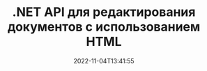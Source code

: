 ---
############################# Static ############################
layout: "product"
date: 2022-11-04T13:41:55
draft: false

product: "Editor"
product_tag: "editor"
platform: ".NET"
platform_tag: "net"

############################# Head ############################
head_title: "API редактора документов на C# .NET | Редактировать Word Excel PowerPoint Web XML с помощью HTML"
head_description: "Редактор документов с API на C# .NET позволяет загружать документы Microsoft Word, Excel, PowerPoint, PDF, XML, веб-ориентированные и тектовые файлы в HTML, редактировать их в браузере и конвертировать назад в исходный формат."

############################# Header ############################
title: ".NET API для редактирования документов с использованием HTML"
description: "Разрабатывайте .NET-приложения, интегрируйте их с HTML-редактором, загружайте документы поддерживаемых форматов, редактируйте их и конвертируйте назад в исходный формат."
button:
    enable: true

############################# SubMenu ############################
submenu:
    enable: true
    
    left:
        img_alt: "GroupDocs.Editor for .NET"
        image: "https://www.groupdocs.cloud/templates/groupdocs/images/product-logos/groupdocs-editor-net.png"
        product: "GroupDocs.Editor"
        platform: ".NET"

    middle:
        button:
            # button loop
            - link: "#overview"
              text: "Обзор"

            # button loop
            - link: "#features"
              text: "Функции"

            # button loop
            - link: "#support"
              text: "Поддержка"

            # button loop
            - link: "https://products.groupdocs.app/editor"
              text: "Живие примеры"

            # button loop
            - link: "https://purchase.groupdocs.com/pricing/editor/net"
              text: "Цены"

    right:
        link_download: "https://downloads.groupdocs.com/editor"
        link_learn: "https://docs.groupdocs.com/editor/net/"
        link_buy: "https://purchase.groupdocs.com"

############################# Overview ############################
overview:
    enable: true
    content: |
      GroupDocs.Editor for .NET API помогает создавать простые и удобные в использовании приложения C#, ASP.NET и другие приложения .NET, которые легко интегрируются с популярными HTML-редакторами (как с открытым исходным кодом, так и платными) для преобразования, редактирования и управления документами популярных форматов файлов. Наш API-интерфейс редактора .NET позволяет загружать документ, преобразовывать его в HTML, передавать HTML во внешний WYSIWYG-редактор HTML и после завершения манипуляции сохранять HTML в исходном формате файла. Вы также можете отдельно получать ресурсы, прикрепленные к любому документу. Он работает со всеми видами документов, например, для Microsoft Word, Excel, PowerPoint, PDF, XPS, OpenDocument, Text, Web, Email, e-Book и т. д.
    tabs:
      enable: true
      
      ## TAB ONE ##
      tab_one:
        description: |
          Ниже приведен обзор для GroupDocs.Editor for .NET:
      
        left:
          enable: true
          icon: "fab fa-html5"
          title: "Управление с помощью HTML"
          content: |
            * Загрузить поддерживаемый документ
            * Отредактировать содержимое в HTML
            * Отредактировать связанные стили
            * Конвертировать в исходный формат
      
      ## TAB TWO ##
      tab_two:
        description: |
          GroupDocs.Editor for .NET поддерживает следующие [форматы файлов](https://docs.groupdocs.com/editor/java/supported-document-formats/)

        left:
          enable: true
          table:
            # table loop
            - title: "Microsoft Office"
              content: |
                * **Microsoft Word**: DOC, DOCX, DOCM, DOT, DOTM, DOTX, FlatOPC, WordML, RTF
                * **Microsoft Excel**: XLS, XLSX, XLSM, XLT, XLTX, XLTM, XLSB, XLAM, CSV, TSV, SXC, SpreadsheetML, DIF, DSV
                * **Microsoft PowerPoint**: PPT, PPTX, PPTM, PPS, PPSX, PPSM, POT, POTX, POTM

        right:
          enable: true
          table:
            # table loop
            - title: "Другие семейства форматов"
              content: |
                * **Форматы OpenDocument**: ODT, OTT, ODS, FODS, ODP, OTP
                * **Формати с фиксированной разметкой**: PDF, XPS
                * **Веб-ориентированные форматы**: HTML, MHTML, CHM, XML, TXT
                * **Веб-ориентированные форматы**: MOBI, AZW3, ePub

      ## TAB THREE ##
      tab_three:
        description: |
          GroupDocs.Editor for .NET поддерживает следующие операционные системы, фреймворки и менеджеры пакетов:
        
        left:
          enable: true
          table:
            # table loop
            - icon: "fab fa-windows"
              title: "Операционные системы"
              content: |
                * Microsoft Windows Desktop
                * Microsoft Windows Server
                * Microsoft Windows Azure
                * Linux

            # table loop
            - icon: "fas fa-code"
              title: "Поддерживаемые фреймворки"
              content: |
                * .NET Framework 4.6.1+
                * .NET Standard 2.0+
                * .NET 6+
                * Mono Framework 1.2+

        right:
          enable: true
          table:
            # table loop
            - icon: "fas fa-box"
              title: "Менеджеры пакетов"
              content: |
                * NuGet

            # table loop
            - icon: "fas fa-tools"
              title: "Среды разработки"
              content: |
                * Microsoft Visual Studio
                * Xamarin.Android
                * Xamarin.IOS
                * Xamarin.Mac
                * MonoDevelop

############################# Features ############################
features:
    enable: true
    title: "Функциональные особенности GroupDocs.Editor for .NET"

    feature:
      # feature loop
      - icon: "fas fa-copy"
        content: "Простая интеграция с любым HTML-редактором"

      # feature loop
      - icon: "fas fa-eye"
        content: "Конвертирование документа в HTML DOM"

      # feature loop
      - icon: "fas fa-bolt"
        content: "Извлечь HTML-контент из потока с содержимым документа"
      
      # feature loop
      - icon: "fas fa-file-powerpoint"
        content: "Получить HTML-контент и его встроенные ресурсы"

      # feature loop
      - icon: "fas fa-code"
        content: "Получить содержимое тэга HTML BODY из разметки документа"

      # feature loop
      - icon: "fas fa-cloud"
        content: "Получить таблицы стилей CSS из HTML-документа"

      # feature loop
      - icon: "fas fa-remove-format"
        content: "Просматривайте HTML-контент и сохраняйте его ресурсы"

      # feature loop
      - icon: "fas fa-comment-slash"
        content: "Получить HTML DOM из строкового содержимого и преобразовать в документ"

      # feature loop
      - icon: "fas fa-location-arrow"
        content: "HTML DOM вместе с преобразованием ресурсов"

      # feature loop
      - icon: "fas fa-border-all"
        content: "Редактировать документы различных форматов в HTML"

      # feature loop
      - icon: "fas fa-wrench"
        content: "Точное преобразование"

      # feature loop
      - icon: "fas fa-columns"
        content: "Применить защиту от чтения и/или записи к результирующему документу"

      # feature loop
      - icon: "fas fa-file-word"
        content: "Разбивайте текстовые документы на страницы и редактируйте в любых WYSIWYG-редакторах"

      # feature loop
      - icon: "fas fa-envelope"
        content: "Независим от базы данных (DB) и пользовательского интерфейса (UI)"

      # feature loop
      - icon: "fas fa-print"
        content: "Мощные функции обработки XML"

      # feature loop
      - icon: "fas fa-file-archive"
        content: "Извлечение шрифтов OTF (Open Type Fonts) из входного документа и экспорт их в выходной документ"

      # feature loop
      - icon: "fas fa-lock"
        content: "Внутренняя обработка векторных и растровых изображений в рамках поддерживаемых форматов файлов"

      # feature loop
      - icon: "fas fa-file-code"
        content: "Внедрение содержимого отредактированного рабочего листа в исходную электронную таблицу в нужном месте"
      
      # feature loop
      - icon: "fas fa-fill-drip"
        content: "Редактирование слайдов и их внедрение в результирующую презентацию"

      # feature loop
      - icon: "fas fa-file-excel"
        content: "Внедрение шрифтов в результирующий текстовый документ при сохранении"

    more_feature:
      # more_feature_loop
      - title: "Точная конвертация в HTML DOM и из него"
        content: |
          GroupDocs.Editor for .NET API позволяет приложениям .NET извлекать документ поддерживаемого формата и преобразовывать его в объектную модель документа HTML (DOM) вместе с извлечением присоединенных ресурсов, таких как CSS и изображения. Затем вы можете внести изменения в HTML, используя свой любимый HTML-редактор. Когда вы закончите редактирование, GroupDocs.Editor for .NET API позволит вам точно преобразовать этот HTML DOM обратно в исходный файл.

          ```cs
          // Create Editor class by loading an input document
          Editor editor = new Editor("Sample.docx");

          // Open document for edit and obtain EditableDocument
          EditableDocument original = editor.Edit();

          // Obtain all-embedded HTML from it
          string allEmbeddedInside = original.GetEmbeddedHtml();

          // If necessary, obtain pure HTML-markup, CSS, images and other resources in separate form

          // Whole HTML-markup, without any resources
          string completeHtmlMarkup = original.GetContent();

          // Only HTML->BODY content, useful for most of WYSIWYG-editors
          string onlyInnerBody = original.GetBodyContent();

          // All CSS stylesheets
          var stylesheets = original.Css;

          // All images, including raster and vector, but without CSS gradients
          var images = original.Images;

          // All font resources
          var fonts = original.Fonts;

          // finally, send this content to your WYSIWYG HTML-editor
          ```
      # more_feature_loop
      - title: "Загрузка и извлечение внешних ресурсов"
        content: "GroupDocs.Editor для .NET API может извлекать внешние ресурсы, прикрепленные к поддерживаемым документам, такие как изображения, шрифты, CSS и многое другое. Полученные ресурсы затем можно загружать, просматривать и сохранять отдельно от результирующего HTML-документа. Это позволяет вам более гибко и точно управлять выводом (отображением) частей и компонентов документа."

      # more_feature_loop
      - title: "Применение текстовых эффектов в форматах файлов Word Processing"
        content: "GroupDocs.Editor для .NET API позволяет добавлять сложные текстовые эффекты (Тень, 3D-эффект, Контур, Свечение, Гравировка, Тиснение) при работе с поддерживаемыми форматами обработки документов Microsoft Word. Эта функция включается автоматически, что можно наблюдать при обработке документа с такими текстовыми эффектами."

      # more_feature_loop
      - title: "Мощные функции работы с XML"
        content: |
          С помощью  GroupDocs.Editor for .NET API вы можете открывать, просматривать и редактировать XML-документы. Наш API редактирования предлагает специальную поддержку и распознавание тегов XML, атрибутов вместе с их значениями, объявлений XML, разделов CDATA, определений DOCTYPE и других объектов, специфичных для XML. Вы можете настроить параметры шрифта и цвета для каждого отдельного объекта в структуре XML.  

          Функция XML Converter достаточно умна, чтобы показать ошибки в файле XML и способы их исправления. Механизм распознавания URI и электронной почты сканирует XML-атрибуты и представляет обнаруженные URI и адреса электронной почты внутри тега A в виде ссылок, поэтому их можно редактировать как ссылку, а не как текст в результирующем HTML-файле.

############################# Support ############################
support:
    enable: true

############################# Solutions ############################
solutions:
    enable: true
    title: "GroupDocs.Editor предлагает API редактирования документов для других популярных сред разработки."

    solution:
        # solution loop
        - img_alt: "GroupDocs.Editor for Java"
          image: "https://www.groupdocs.cloud/templates/groupdocs/images/product-logos/groupdocs-editor-java.png"
          product: "GroupDocs.Editor"
          platform: "Java"
          link: "/editor/java/"

############################# Back to top ###############################
back_to_top:
  enable: true
---